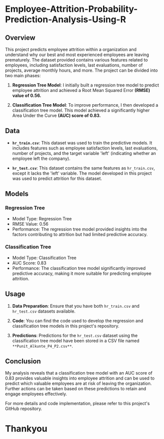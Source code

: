 # Employee-Attrition-Probability-Prediction-Analysis-Using-R

## Overview

This project predicts employee attrition within a organization and understand why our best and most experienced employees are leaving prematurely. The dataset provided contains various features related to employees, including satisfaction levels, last evaluations, number of projects, average monthly hours, and more. The project can be divided into two main phases:

1. **Regression Tree Model**: I initially built a regression tree model to predict employee attrition and achieved a Root Mean Squared Error **(RMSE) value of 0.56.**

2. **Classification Tree Model**: To improve performance, I then developed a classification tree model. This model achieved a significantly higher Area Under the Curve **(AUC) score of 0.83.**

## Data

- **`hr_train.csv`**: This dataset was used to train the predictive models. It includes features such as employee satisfaction levels, last evaluations, number of projects, and the target variable 'left' (indicating whether an employee left the company).

- **`hr_test.csv`**: This dataset contains the same features as `hr_train.csv`, except it lacks the 'left' variable. The model developed in this project was used to predict attrition for this dataset.

## Models

### Regression Tree

- Model Type: Regression Tree
- RMSE Value: 0.56
- Performance: The regression tree model provided insights into the factors contributing to attrition but had limited predictive accuracy.

### Classification Tree

- Model Type: Classification Tree
- AUC Score: 0.83
- Performance: The classification tree model significantly improved predictive accuracy, making it more suitable for predicting employee attrition.

## Usage

1. **Data Preparation**: Ensure that you have both `hr_train.csv` and `hr_test.csv` datasets available.

2. **Code**: You can find the code used to develop the regression and classification tree models in this project's repository.

3. **Predictions**: Predictions for the `hr_test.csv` dataset using the classification tree model have been stored in a CSV file named `**Punit_Alkunte_P4_P2.csv**`.

## Conclusion

My analysis reveals that a classification tree model with an AUC score of 0.83 provides valuable insights into employee attrition and can be used to predict which valuable employees are at risk of leaving the organization. Further actions can be taken based on these predictions to retain and engage employees effectively.

For more details and code implementation, please refer to this project's GitHub repository.


# Thankyou
